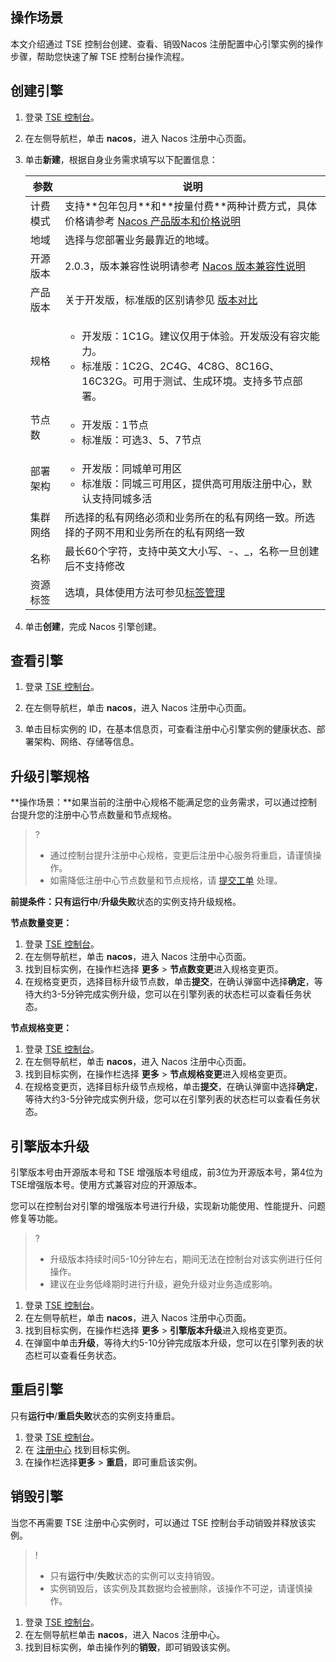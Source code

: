 ## 操作场景

本文介绍通过 TSE 控制台创建、查看、销毁Nacos 注册配置中心引擎实例的操作步骤，帮助您快速了解 TSE 控制台操作流程。

## 创建引擎

1. 登录 [TSE 控制台](https://console.cloud.tencent.com/tse)。

2. 在左侧导航栏，单击 **nacos**，进入 Nacos 注册中心页面。

3. 单击**新建**，根据自身业务需求填写以下配置信息：

   <table>
   <thead>
   <tr>
   <th>参数</th>
   <th>说明</th>
   </tr>
   </thead>
   <tbody><tr>
   <td>计费模式</td>
   <td>支持**包年包月**和**按量付费**两种计费方式，具体价格请参考 <a href="https://cloud.tencent.com/document/product/1364/75459">Nacos 产品版本和价格说明</a></td>
   </tr>
   <tr>
   <td>地域</td>
   <td>选择与您部署业务最靠近的地域。</td>
   </tr>
   <tr>
   <td>开源版本</td>
   <td>2.0.3，版本兼容性说明请参考 <a href="https://cloud.tencent.com/document/product/1364/78717">Nacos 版本兼容性说明</a></td>
   </tr>
   <tr>
   <td>产品版本</td>
   <td>关于开发版，标准版的区别请参见 <a href="https://cloud.tencent.com/document/product/1364/75459#.E4.BA.A7.E5.93.81.E7.89.88.E6.9C.AC">版本对比</a></td>
   </tr>
   <tr>
   <td>规格</td>
   <td><ul><li>开发版：1C1G。建议仅用于体验。开发版没有容灾能力。</li>
   <li>标准版：1C2G、2C4G、4C8G、8C16G、16C32G。可用于测试、生成环境。支持多节点部署。</li></ul></td>
   </tr>
   <tr>
   <td>节点数</td>
   <td><ul><li>开发版：1节点</li>
   <li>标准版：可选3、5、7节点</li></ul></td>
   </tr>
   <tr>
   <td>部署架构</td>
   <td><ul><li>开发版：同城单可用区</li>
   <li>标准版：同城三可用区，提供高可用版注册中心，默认支持同城多活</li></ul></td>
   </tr>
   <tr>
   <td>集群网络</td>
   <td>所选择的私有网络必须和业务所在的私有网络一致。所选择的子网不用和业务所在的私有网络一致</td>
   </tr>
   <tr>
   <td>名称</td>
   <td>最长60个字符，支持中英文大小写、-、_，名称一旦创建后不支持修改</td>
   </tr>
   <tr>
   <td>资源标签</td>
   <td>选填，具体使用方法可参见<a href="https://cloud.tencent.com/document/product/1364/74387">标签管理</a></td>
   </tr>
   </tbody></table>

4. 单击**创建**，完成 Nacos 引擎创建。

## 查看引擎

1. 登录 [TSE 控制台](https://console.cloud.tencent.com/tse)。

2. 在左侧导航栏，单击 **nacos**，进入 Nacos 注册中心页面。

3. 单击目标实例的 ID，在基本信息页，可查看注册中心引擎实例的健康状态、部署架构、网络、存储等信息。

   

## 升级引擎规格

**操作场景：**如果当前的注册中心规格不能满足您的业务需求，可以通过控制台提升您的注册中心节点数量和节点规格。

> ?
>
> - 通过控制台提升注册中心规格，变更后注册中心服务将重启，请谨慎操作。
> - 如需降低注册中心节点数量和节点规格，请 [提交工单](https://console.cloud.tencent.com/workorder/category) 处理。

**前提条件：**只有**运行中**/**升级失败**状态的实例支持升级规格。



**节点数量变更：**

1. 登录 [TSE 控制台](https://console.cloud.tencent.com/tse)。
2. 在左侧导航栏，单击 **nacos**，进入 Nacos 注册中心页面。
3. 找到目标实例，在操作栏选择 **更多** > **节点数变更**进入规格变更页。
4. 在规格变更页，选择目标升级节点数，单击**提交**，在确认弹窗中选择**确定**，等待大约3-5分钟完成实例升级，您可以在引擎列表的状态栏可以查看任务状态。



**节点规格变更：**

1. 登录 [TSE 控制台](https://console.cloud.tencent.com/tse)。
2. 在左侧导航栏，单击 **nacos**，进入 Nacos 注册中心页面。
3. 找到目标实例，在操作栏选择 **更多** > **节点规格变更**进入规格变更页。
4. 在规格变更页，选择目标升级节点规格，单击**提交**，在确认弹窗中选择**确定**，等待大约3-5分钟完成实例升级，您可以在引擎列表的状态栏可以查看任务状态。



## 引擎版本升级

引擎版本号由开源版本号和 TSE 增强版本号组成，前3位为开源版本号，第4位为TSE增强版本号。使用方式兼容对应的开源版本。

您可以在控制台对引擎的增强版本号进行升级，实现新功能使用、性能提升、问题修复等功能。

> ?
>
> - 升级版本持续时间5-10分钟左右，期间无法在控制台对该实例进行任何操作。
> - 建议在业务低峰期时进行升级，避免升级对业务造成影响。

1. 登录 [TSE 控制台](https://console.cloud.tencent.com/tse)。
2. 在左侧导航栏，单击 **nacos**，进入 Nacos 注册中心页面。
3. 找到目标实例，在操作栏选择 **更多** > **引擎版本升级**进入规格变更页。
4. 在弹窗中单击**升级**，等待大约5-10分钟完成版本升级，您可以在引擎列表的状态栏可以查看任务状态。



## 重启引擎

只有**运行中**/**重启失败**状态的实例支持重启。

1. 登录 [TSE 控制台](https://console.cloud.tencent.com/tse)。
2. 在 [注册中心](https://console.cloud.tencent.com/tse) 找到目标实例。
3. 在操作栏选择**更多** > **重启**，即可重启该实例。



## 销毁引擎

当您不再需要 TSE 注册中心实例时，可以通过 TSE 控制台手动销毁并释放该实例。

>!
>
>- 只有**运行中**/**失败**状态的实例可以支持销毁。
>- 实例销毁后，该实例及其数据均会被删除，该操作不可逆，请谨慎操作。

1. 登录 [TSE 控制台](https://console.cloud.tencent.com/tse)。
2. 在左侧导航栏单击 **nacos**，进入 Nacos 注册中心。
3. 找到目标实例，单击操作列的**销毁**，即可销毁该实例。
